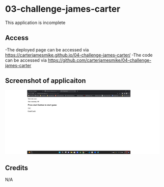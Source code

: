 # 03-challenge-james-carter
This application is incomplete

## Access
-The deployed page can be accessed via https://carterjamesmike.github.io/04-challenge-james-carter/
-The code can be accessed via https://github.com/carterjamesmike/04-challenge-james-carter

## Screenshot of applicaiton
![Screenshot of application](./assests/images/Untitled.jpg)

## Credits
N/A
